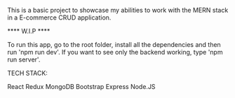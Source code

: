 
This is a basic project to showcase my abilities to work with the MERN stack in a E-commerce CRUD application.

**** W.I.P ****

To run this app, go to the root folder, install all the dependencies and then run 'npm run dev'.
If you want to see only the backend working, type 'npm run server'.


TECH STACK:

React
Redux
MongoDB
Bootstrap
Express
Node.JS
